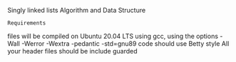 Singly linked lists
Algorithm and Data Structure

	Requirements
files will be compiled on Ubuntu 20.04 LTS using gcc, using the options -Wall -Werror -Wextra -pedantic -std=gnu89
code should use Betty style
All your header files should be include guarded
